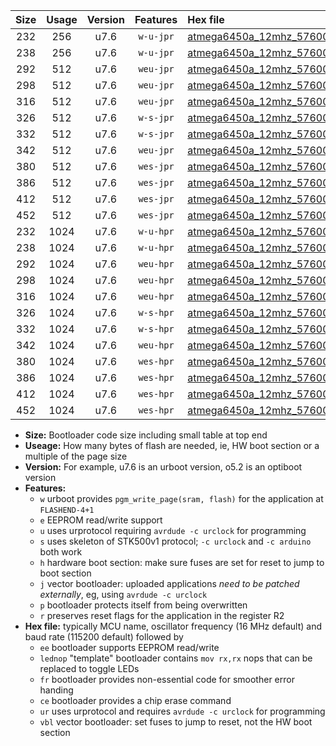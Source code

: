 |Size|Usage|Version|Features|Hex file|
|:-:|:-:|:-:|:-:|:--|
|232|256|u7.6|`w-u-jpr`|[atmega6450a_12mhz_57600bps_ur_vbl.hex](https://raw.githubusercontent.com/stefanrueger/urboot/main//atmega6450a_12mhz_57600bps_ur_vbl.hex)|
|238|256|u7.6|`w-u-jpr`|[atmega6450a_12mhz_57600bps_lednop_ur_vbl.hex](https://raw.githubusercontent.com/stefanrueger/urboot/main//atmega6450a_12mhz_57600bps_lednop_ur_vbl.hex)|
|292|512|u7.6|`weu-jpr`|[atmega6450a_12mhz_57600bps_ee_ur_vbl.hex](https://raw.githubusercontent.com/stefanrueger/urboot/main//atmega6450a_12mhz_57600bps_ee_ur_vbl.hex)|
|298|512|u7.6|`weu-jpr`|[atmega6450a_12mhz_57600bps_ee_lednop_ur_vbl.hex](https://raw.githubusercontent.com/stefanrueger/urboot/main//atmega6450a_12mhz_57600bps_ee_lednop_ur_vbl.hex)|
|316|512|u7.6|`weu-jpr`|[atmega6450a_12mhz_57600bps_ee_lednop_fr_ur_vbl.hex](https://raw.githubusercontent.com/stefanrueger/urboot/main//atmega6450a_12mhz_57600bps_ee_lednop_fr_ur_vbl.hex)|
|326|512|u7.6|`w-s-jpr`|[atmega6450a_12mhz_57600bps_vbl.hex](https://raw.githubusercontent.com/stefanrueger/urboot/main//atmega6450a_12mhz_57600bps_vbl.hex)|
|332|512|u7.6|`w-s-jpr`|[atmega6450a_12mhz_57600bps_lednop_vbl.hex](https://raw.githubusercontent.com/stefanrueger/urboot/main//atmega6450a_12mhz_57600bps_lednop_vbl.hex)|
|342|512|u7.6|`weu-jpr`|[atmega6450a_12mhz_57600bps_ee_lednop_fr_ce_ur_vbl.hex](https://raw.githubusercontent.com/stefanrueger/urboot/main//atmega6450a_12mhz_57600bps_ee_lednop_fr_ce_ur_vbl.hex)|
|380|512|u7.6|`wes-jpr`|[atmega6450a_12mhz_57600bps_ee_vbl.hex](https://raw.githubusercontent.com/stefanrueger/urboot/main//atmega6450a_12mhz_57600bps_ee_vbl.hex)|
|386|512|u7.6|`wes-jpr`|[atmega6450a_12mhz_57600bps_ee_lednop_vbl.hex](https://raw.githubusercontent.com/stefanrueger/urboot/main//atmega6450a_12mhz_57600bps_ee_lednop_vbl.hex)|
|412|512|u7.6|`wes-jpr`|[atmega6450a_12mhz_57600bps_ee_lednop_fr_vbl.hex](https://raw.githubusercontent.com/stefanrueger/urboot/main//atmega6450a_12mhz_57600bps_ee_lednop_fr_vbl.hex)|
|452|512|u7.6|`wes-jpr`|[atmega6450a_12mhz_57600bps_ee_lednop_fr_ce_vbl.hex](https://raw.githubusercontent.com/stefanrueger/urboot/main//atmega6450a_12mhz_57600bps_ee_lednop_fr_ce_vbl.hex)|
|232|1024|u7.6|`w-u-hpr`|[atmega6450a_12mhz_57600bps_ur.hex](https://raw.githubusercontent.com/stefanrueger/urboot/main//atmega6450a_12mhz_57600bps_ur.hex)|
|238|1024|u7.6|`w-u-hpr`|[atmega6450a_12mhz_57600bps_lednop_ur.hex](https://raw.githubusercontent.com/stefanrueger/urboot/main//atmega6450a_12mhz_57600bps_lednop_ur.hex)|
|292|1024|u7.6|`weu-hpr`|[atmega6450a_12mhz_57600bps_ee_ur.hex](https://raw.githubusercontent.com/stefanrueger/urboot/main//atmega6450a_12mhz_57600bps_ee_ur.hex)|
|298|1024|u7.6|`weu-hpr`|[atmega6450a_12mhz_57600bps_ee_lednop_ur.hex](https://raw.githubusercontent.com/stefanrueger/urboot/main//atmega6450a_12mhz_57600bps_ee_lednop_ur.hex)|
|316|1024|u7.6|`weu-hpr`|[atmega6450a_12mhz_57600bps_ee_lednop_fr_ur.hex](https://raw.githubusercontent.com/stefanrueger/urboot/main//atmega6450a_12mhz_57600bps_ee_lednop_fr_ur.hex)|
|326|1024|u7.6|`w-s-hpr`|[atmega6450a_12mhz_57600bps.hex](https://raw.githubusercontent.com/stefanrueger/urboot/main//atmega6450a_12mhz_57600bps.hex)|
|332|1024|u7.6|`w-s-hpr`|[atmega6450a_12mhz_57600bps_lednop.hex](https://raw.githubusercontent.com/stefanrueger/urboot/main//atmega6450a_12mhz_57600bps_lednop.hex)|
|342|1024|u7.6|`weu-hpr`|[atmega6450a_12mhz_57600bps_ee_lednop_fr_ce_ur.hex](https://raw.githubusercontent.com/stefanrueger/urboot/main//atmega6450a_12mhz_57600bps_ee_lednop_fr_ce_ur.hex)|
|380|1024|u7.6|`wes-hpr`|[atmega6450a_12mhz_57600bps_ee.hex](https://raw.githubusercontent.com/stefanrueger/urboot/main//atmega6450a_12mhz_57600bps_ee.hex)|
|386|1024|u7.6|`wes-hpr`|[atmega6450a_12mhz_57600bps_ee_lednop.hex](https://raw.githubusercontent.com/stefanrueger/urboot/main//atmega6450a_12mhz_57600bps_ee_lednop.hex)|
|412|1024|u7.6|`wes-hpr`|[atmega6450a_12mhz_57600bps_ee_lednop_fr.hex](https://raw.githubusercontent.com/stefanrueger/urboot/main//atmega6450a_12mhz_57600bps_ee_lednop_fr.hex)|
|452|1024|u7.6|`wes-hpr`|[atmega6450a_12mhz_57600bps_ee_lednop_fr_ce.hex](https://raw.githubusercontent.com/stefanrueger/urboot/main//atmega6450a_12mhz_57600bps_ee_lednop_fr_ce.hex)|

- **Size:** Bootloader code size including small table at top end
- **Useage:** How many bytes of flash are needed, ie, HW boot section or a multiple of the page size
- **Version:** For example, u7.6 is an urboot version, o5.2 is an optiboot version
- **Features:**
  + `w` urboot provides `pgm_write_page(sram, flash)` for the application at `FLASHEND-4+1`
  + `e` EEPROM read/write support
  + `u` uses urprotocol requiring `avrdude -c urclock` for programming
  + `s` uses skeleton of STK500v1 protocol; `-c urclock` and `-c arduino` both work
  + `h` hardware boot section: make sure fuses are set for reset to jump to boot section
  + `j` vector bootloader: uploaded applications *need to be patched externally*, eg, using `avrdude -c urclock`
  + `p` bootloader protects itself from being overwritten
  + `r` preserves reset flags for the application in the register R2
- **Hex file:** typically MCU name, oscillator frequency (16 MHz default) and baud rate (115200 default) followed by
  + `ee` bootloader supports EEPROM read/write
  + `lednop` "template" bootloader contains `mov rx,rx` nops that can be replaced to toggle LEDs
  + `fr` bootloader provides non-essential code for smoother error handing
  + `ce` bootloader provides a chip erase command
  + `ur` uses urprotocol and requires `avrdude -c urclock` for programming
  + `vbl` vector bootloader: set fuses to jump to reset, not the HW boot section
